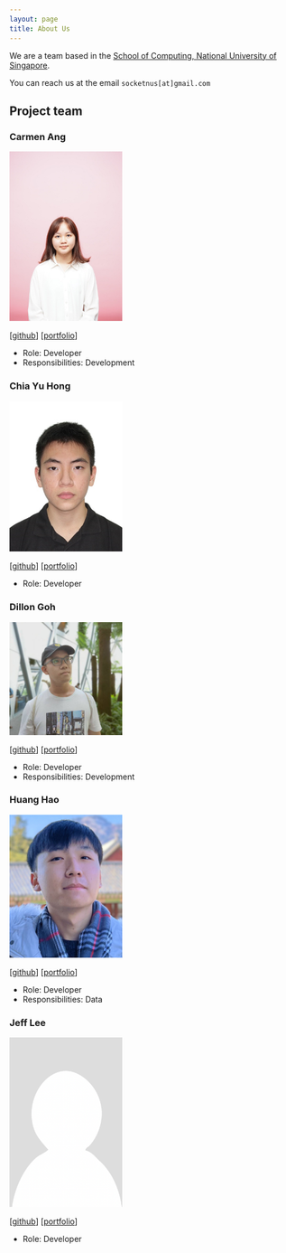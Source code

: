 ```yaml
---
layout: page
title: About Us
---
```


We are a team based in the [School of Computing, National University of Singapore](http://www.comp.nus.edu.sg).

You can reach us at the email `socketnus[at]gmail.com`

## Project team

### Carmen Ang

<img src="images/cmang12.png" width="200px">

[[github](https://github.com/cmang12)]
[[portfolio](team/cmang12.md)]

* Role: Developer
* Responsibilities: Development


### Chia Yu Hong

<img src="images/chia-yh.png" width="200px">

[[github](https://github.com/chia-yh)]
[[portfolio](team/chia-yh.md)]

* Role: Developer


### Dillon Goh

<img src="images/dillongoh.png" width="200px">

[[github](https://github.com/dillongoh)]
[[portfolio](team/dillongoh.md)]

* Role: Developer
* Responsibilities: Development


### Huang Hao

<img src="images/huanghao1998.png" width="200px">

[[github](https://github.com/huanghao1998)]
[[portfolio](team/huanghao1998.md)]

* Role: Developer
* Responsibilities: Data


### Jeff Lee

<img src="images/nus-jeff.png" width="200px">

[[github](https://github.com/nus-jeff)]
[[portfolio](team/nus-jeff.md)]

* Role: Developer
